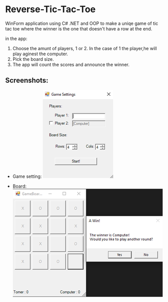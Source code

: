 # Reverse-Tic-Tac-Toe

WinForm application using C# .NET and OOP to make a uniqe game of tic tac toe 
where the winner is the one that doesn't have a row at the end.

in the app:
1. Choose the amunt of players, 1 or 2. In the case of 1 the player,he will play aginest the computer.
2. Pick the board size.
3. The app will count the scores and announce the winner.

## Screenshots:
- Game setting:
![Game-setting](screenshot1.png)

- Board:
![Board](screenshot2.png)

